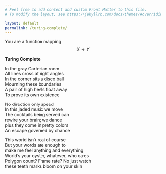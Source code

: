 ```yaml
---
# Feel free to add content and custom Front Matter to this file.
# To modify the layout, see https://jekyllrb.com/docs/themes/#overriding-theme-defaults

layout: default
permalink: /turing-complete/
---
```


You are a function mapping $$ X \to Y $$

**Turing Complete**

In the gray Cartesian room\
All lines cross at right angles\
In the corner sits a disco ball\
Mourning these boundaries\
A pair of high heels float away\
To prove its own existence


No direction only speed\
In this jaded music we move\
The cocktails being served can\
rewire your brain; we dance\
plus they come in pretty colors\
An escape governed by chance


This world isn’t real of course\
But your words are enough to\
make me feel anything and everything\
World’s your oyster, whatever, who cares\
Polygon count? Frame rate? No just watch\
these teeth marks bloom on your skin
